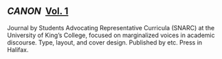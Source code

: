 ---
---

## *CANON*&nbsp;&nbsp;[<span>Vol. 1</span>](https://issuu.com/snarc/docs/canon)

Journal by Students Advocating Representative Curricula (SNARC) at the University of King’s College, focused on marginalized voices in academic discourse. Type, layout, and cover design. Published by etc. Press in Halifax.
